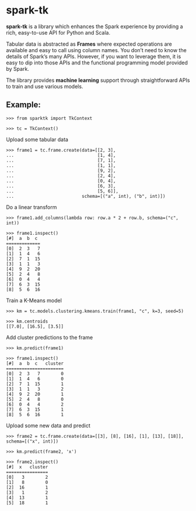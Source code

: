 # spark-tk

**spark-tk** is a library which enhances the Spark experience by providing a rich, easy-to-use API for Python and
Scala.

Tabular data is abstracted as **Frames** where expected operations are available and easy to call using column names.
You don’t need to know the details of Spark’s many APIs.  However, if you want to leverage them, it is easy to dip 
into those APIs and the functional programming model provided by Spark.

The library provides **machine learning** support through straightforward APIs to train and use various models.

## Example:

[//]:# "<skip>"

    >>> from sparktk import TkContext
    
    >>> tc = TkContext()
    
[//]:# "<skip>"

Upload some tabular data
    
    >>> frame1 = tc.frame.create(data=[[2, 3],
    ...                                [1, 4],
    ...                                [7, 1],
    ...                                [1, 1],
    ...                                [9, 2],
    ...                                [2, 4],
    ...                                [0, 4],
    ...                                [6, 3],
    ...                                [5, 6]],
    ...                          schema=[("a", int), ("b", int)])
    
    
Do a linear transform
    
    >>> frame1.add_columns(lambda row: row.a * 2 + row.b, schema=("c", int))
    
    >>> frame1.inspect()
    [#]  a  b  c
    =============
    [0]  2  3   7
    [1]  1  4   6
    [2]  7  1  15
    [3]  1  1   3
    [4]  9  2  20
    [5]  2  4   8
    [6]  0  4   4
    [7]  6  3  15
    [8]  5  6  16

Train a K-Means model

    >>> km = tc.models.clustering.kmeans.train(frame1, "c", k=3, seed=5)
  
    >>> km.centroids
    [[7.0], [16.5], [3.5]]

Add cluster predictions to the frame

    >>> km.predict(frame1)

    >>> frame1.inspect()
    [#]  a  b  c   cluster
    ======================
    [0]  2  3   7        0
    [1]  1  4   6        0
    [2]  7  1  15        1
    [3]  1  1   3        2
    [4]  9  2  20        1
    [5]  2  4   8        0
    [6]  0  4   4        2
    [7]  6  3  15        1
    [8]  5  6  16        1


Upload some new data and predict

    >>> frame2 = tc.frame.create(data=[[3], [8], [16], [1], [13], [18]], schema=[("x", int)])

    >>> km.predict(frame2, 'x')

    >>> frame2.inspect()
    [#]  x   cluster
    ================
    [0]   3        2
    [1]   8        0
    [2]  16        1
    [3]   1        2
    [4]  13        1
    [5]  18        1

